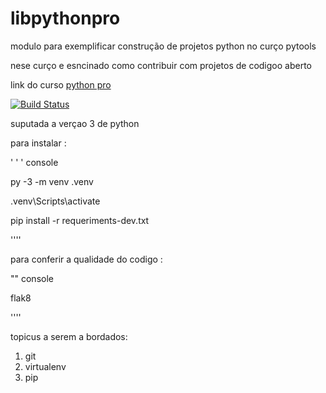 # libpythonpro
modulo para exemplificar  construção de projetos python no curço pytools

nese curço e esncinado como contribuir com projetos de codigoo aberto 


link do curso [python pro](https://www.python.pro.br/)

[![Build Status](https://travis-ci.org/lucasalves747/libpythonpro.svg?branch=main)](https://travis-ci.org/lucasalves747/libpythonpro)

 suputada a verçao 3 de python

para instalar :

' ' ' console

py -3 -m venv .venv

.venv\Scripts\activate

pip install -r requeriments-dev.txt

''''

para conferir a qualidade do codigo :

"" console

flak8

''''


 topicus a serem a bordados:
1. git
2. virtualenv
3. pip
